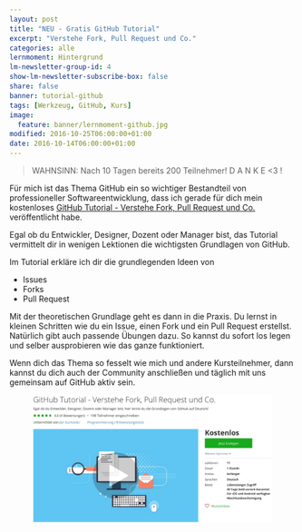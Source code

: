 ```yaml
---
layout: post
title: "NEU - Gratis GitHub Tutorial"
excerpt: "Verstehe Fork, Pull Request und Co."
categories: alle
lernmoment: Hintergrund
lm-newsletter-group-id: 4
show-lm-newsletter-subscribe-box: false
share: false
banner: tutorial-github
tags: [Werkzeug, GitHub, Kurs]
image:
  feature: banner/lernmoment-github.jpg
modified: 2016-10-25T06:00:00+01:00 
date: 2016-10-14T06:00:00+01:00
---
```


> WAHNSINN: Nach 10 Tagen bereits 200 Teilnehmer! D A N K E <3 !

Für mich ist das Thema GitHub ein so wichtiger Bestandteil von professioneller Softwareentwicklung, dass ich gerade für dich mein kostenloses [GitHub Tutorial - Verstehe Fork, Pull Request und Co.](https://www.udemy.com/github-tutorial-deutsch/) veröffentlicht habe.

Egal ob du Entwickler, Designer, Dozent oder Manager bist, das Tutorial vermittelt dir in wenigen Lektionen die wichtigsten Grundlagen von GitHub.

Im Tutorial erkläre ich dir die grundlegenden Ideen von

 - Issues
 - Forks
 - Pull Request

Mit der theoretischen Grundlage geht es dann in die Praxis. Du lernst in kleinen Schritten wie du ein Issue, einen Fork und ein Pull Request erstellst. Natürlich gibt auch passende Übungen dazu. So kannst du sofort los legen und selber ausprobieren wie das ganze funktioniert.

Wenn dich das Thema so fesselt wie mich und andere Kursteilnehmer, dann kannst du dich auch der Community anschließen und täglich mit uns gemeinsam auf GitHub aktiv sein.

<figure>
	<a href="https://www.udemy.com/github-tutorial-deutsch/" target="_blank"><img src="/images/UGiHuTut_LandingPage.jpg" alt="image"></a>
</figure>
